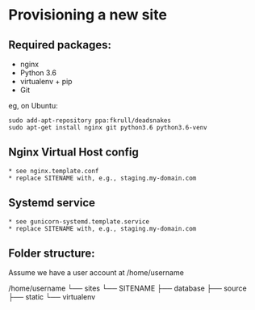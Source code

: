 Provisioning a new site
======================

## Required packages:

* nginx
* Python 3.6
* virtualenv + pip
* Git

eg, on Ubuntu:
    
    sudo add-apt-repository ppa:fkrull/deadsnakes
    sudo apt-get install nginx git python3.6 python3.6-venv

## Nginx Virtual Host config
    
    * see nginx.template.conf
    * replace SITENAME with, e.g., staging.my-domain.com

## Systemd service

    * see gunicorn-systemd.template.service
    * replace SITENAME with, e.g., staging.my-domain.com

## Folder structure:
Assume we have a user account at /home/username

/home/username
└── sites
    └── SITENAME
        ├── database
        ├── source
        ├── static
        └── virtualenv
